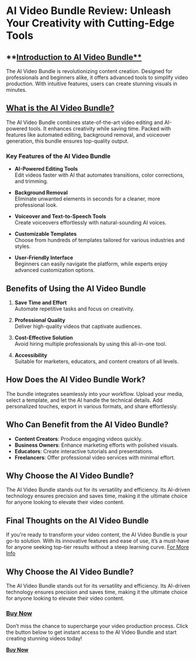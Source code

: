 # **AI Video Bundle Review: Unleash Your Creativity with Cutting-Edge Tools**

## **[Introduction to AI Video Bundle**](https://aibideobundle.blogspot.com/2025/01/unlock-your-video-potential-with-ai.html)

The AI Video Bundle is revolutionizing content creation. Designed for professionals and beginners alike, it offers advanced tools to simplify video production. With intuitive features, users can create stunning visuals in minutes.

## [**What is the AI Video Bundle?**](https://aibideobundle.blogspot.com/2025/01/unlock-your-video-potential-with-ai.html)

The AI Video Bundle combines state-of-the-art video editing and AI-powered tools. It enhances creativity while saving time. Packed with features like automated editing, background removal, and voiceover generation, this bundle ensures top-quality output.

### **Key Features of the AI Video Bundle**

- **AI-Powered Editing Tools**  
  Edit videos faster with AI that automates transitions, color corrections, and trimming.

- **Background Removal**  
  Eliminate unwanted elements in seconds for a cleaner, more professional look.

- **Voiceover and Text-to-Speech Tools**  
  Create voiceovers effortlessly with natural-sounding AI voices.

- **Customizable Templates**  
  Choose from hundreds of templates tailored for various industries and styles.

- **User-Friendly Interface**  
  Beginners can easily navigate the platform, while experts enjoy advanced customization options.

## **Benefits of Using the AI Video Bundle**

1. **Save Time and Effort**  
   Automate repetitive tasks and focus on creativity.

2. **Professional Quality**  
   Deliver high-quality videos that captivate audiences.

3. **Cost-Effective Solution**  
   Avoid hiring multiple professionals by using this all-in-one tool.

4. **Accessibility**  
   Suitable for marketers, educators, and content creators of all levels.

## **How Does the AI Video Bundle Work?**

The bundle integrates seamlessly into your workflow. Upload your media, select a template, and let the AI handle the technical details. Add personalized touches, export in various formats, and share effortlessly.

## **Who Can Benefit from the AI Video Bundle?**

- **Content Creators**: Produce engaging videos quickly.  
- **Business Owners**: Enhance marketing efforts with polished visuals.  
- **Educators**: Create interactive tutorials and presentations.  
- **Freelancers**: Offer professional video services with minimal effort.

## **Why Choose the AI Video Bundle?**

The AI Video Bundle stands out for its versatility and efficiency. Its AI-driven technology ensures precision and saves time, making it the ultimate choice for anyone looking to elevate their video content.

## **Final Thoughts on the AI Video Bundle**

If you're ready to transform your video content, the AI Video Bundle is your go-to solution. With its innovative features and ease of use, it’s a must-have for anyone seeking top-tier results without a steep learning curve.
[For More Info](https://aibideobundle.blogspot.com/2025/01/unlock-your-video-potential-with-ai.html)

## **Why Choose the AI Video Bundle?**

The AI Video Bundle stands out for its versatility and efficiency. Its AI-driven technology ensures precision and saves time, making it the ultimate choice for anyone looking to elevate their video content.

### [**Buy Now**](https://2e28bn06f16s9q86tju67xey4s.hop.clickbank.net)

Don’t miss the chance to supercharge your video production process. Click the button below to get instant access to the AI Video Bundle and start creating stunning videos today!

[**Buy Now**](https://2e28bn06f16s9q86tju67xey4s.hop.clickbank.net)


